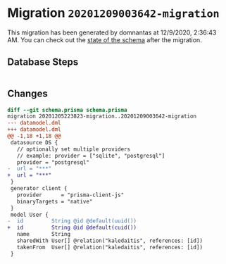 # Migration `20201209003642-migration`

This migration has been generated by domnantas at 12/9/2020, 2:36:43 AM.
You can check out the [state of the schema](./schema.prisma) after the migration.

## Database Steps

```sql

```

## Changes

```diff
diff --git schema.prisma schema.prisma
migration 20201205223823-migration..20201209003642-migration
--- datamodel.dml
+++ datamodel.dml
@@ -1,18 +1,18 @@
 datasource DS {
   // optionally set multiple providers
   // example: provider = ["sqlite", "postgresql"]
   provider = "postgresql"
-  url = "***"
+  url = "***"
 }
 generator client {
   provider      = "prisma-client-js"
   binaryTargets = "native"
 }
 model User {
-  id         String @id @default(uuid())
+  id         String @id @default(cuid())
   name       String
   sharedWith User[] @relation("kaledaitis", references: [id])
   takenFrom  User[] @relation("kaledaitis", references: [id])
 }
```


